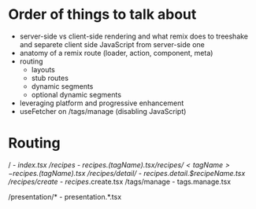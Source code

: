# Order of things to talk about
- server-side vs client-side rendering and what remix does to treeshake and separete client side JavaScript from server-side one
- anatomy of a remix route (loader, action, component, meta)
- routing
  - layouts
  - stub routes
  - dynamic segments
  - optional dynamic segments
- leveraging platform and progressive enhancement
- useFetcher on /tags/manage (disabling JavaScript)

# Routing

/ - _index.tsx
/recipes - recipes.$(tagName).tsx
/recipes/<tagName> - recipes.$(tagName).tsx
/recipes/detail/<recipeName> - recipes.detail.$recipeName.tsx
/recipes/create - recipes_.create.tsx
/tags/manage - tags.manage.tsx

/presentation/* - presentation.*.tsx